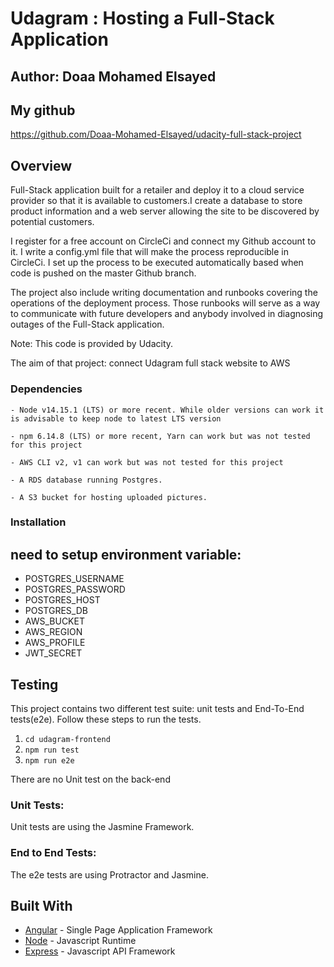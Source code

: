 # Udagram : Hosting a Full-Stack Application

## Author: Doaa Mohamed Elsayed

## My github
https://github.com/Doaa-Mohamed-Elsayed/udacity-full-stack-project

## Overview
Full-Stack application built for a retailer and deploy it to a cloud service provider so that it is available to customers.I create a database to store product information and a web server allowing the site to be discovered by potential customers.

I register for a free account on CircleCi and connect my Github account to it. I write a config.yml file that will make the process reproducible in CircleCi. I set up the process to be executed automatically based when code is pushed on the master Github branch.

The project also include writing documentation and runbooks covering the operations of the deployment process. Those runbooks will serve as a way to communicate with future developers and anybody involved in diagnosing outages of the Full-Stack application.

Note: This code is provided by Udacity.

The aim of that project: connect Udagram full stack website to AWS

### Dependencies

```
- Node v14.15.1 (LTS) or more recent. While older versions can work it is advisable to keep node to latest LTS version

- npm 6.14.8 (LTS) or more recent, Yarn can work but was not tested for this project

- AWS CLI v2, v1 can work but was not tested for this project

- A RDS database running Postgres.

- A S3 bucket for hosting uploaded pictures.

```

### Installation
## need to setup environment variable:
- POSTGRES_USERNAME
- POSTGRES_PASSWORD
- POSTGRES_HOST
- POSTGRES_DB
- AWS_BUCKET
- AWS_REGION
- AWS_PROFILE
- JWT_SECRET

## Testing

This project contains two different test suite: unit tests and End-To-End tests(e2e). Follow these steps to run the tests.

1. `cd udagram-frontend`
1. `npm run test`
1. `npm run e2e`

There are no Unit test on the back-end

### Unit Tests:

Unit tests are using the Jasmine Framework.

### End to End Tests:

The e2e tests are using Protractor and Jasmine.

## Built With

- [Angular](https://angular.io/) - Single Page Application Framework
- [Node](https://nodejs.org) - Javascript Runtime
- [Express](https://expressjs.com/) - Javascript API Framework

